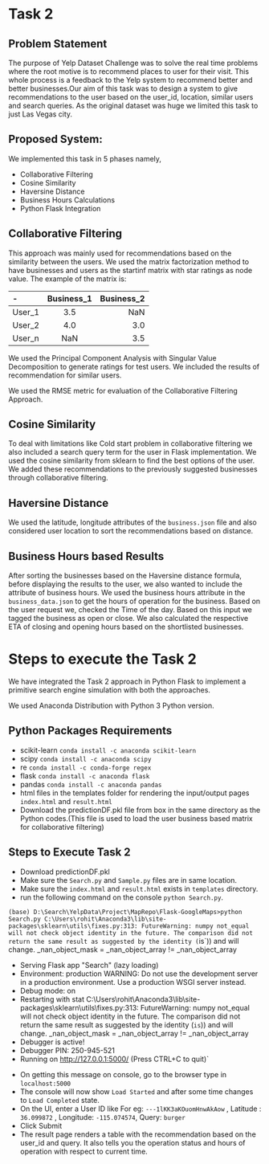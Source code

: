 # Task 2
## Problem Statement
The purpose of Yelp Dataset Challenge was to solve the real time problems where the root motive is to recommend places to user for their visit. This whole process is a feedback to the Yelp system to recommend better and better businesses.Our aim of this task was to design a system to give recommendations to the user based on the user_id, location, similar users and search queries. As the original dataset was huge we limited this task to just Las Vegas city.


## Proposed System:
We implemented this task in 5 phases namely,
- Collaborative Filtering
- Cosine Similarity
- Haversine Distance
- Business Hours Calculations
- Python Flask Integration

## Collaborative Filtering
This approach was mainly used for recommendations based on the similarity between the users.  We used the matrix factorization method to have businesses and users as the startinf matrix with star ratings as node value. The example of the matrix is:

| -  | Business_1  | Business_2 |
| :------------ |:---------------:| -----:|
| User_1      | 3.5 | NaN |
| User_2      | 4.0        |   3.0 |
| User_n | NaN        |    3.5 |

We used the Principal Component Analysis with Singular Value Decomposition to generate ratings for test users. We included the results of recommendation for similar users.

We used the RMSE metric for evaluation of the Collaborative Filtering Approach.

## Cosine Similarity
To deal with limitations like Cold start problem in collaborative filtering we also included a search query term for the user in Flask implementation. We used the cosine similarity from sklearn to find the best options of the user.
We added these recommendations to the previously suggested businesses through collaborative filtering.

## Haversine Distance
We used the latitude, longitude attributes of the `business.json` file and also considered user location to sort the recommendations based on distance.

## Business Hours based Results 
After sorting the businesses based on the Haversine distance formula, before displaying the results to the user, we also wanted to include the attribute of business hours. We used the business hours attribute in the `business_data.json` to get the hours of operation for the business. Based on the user request we, checked the Time of the day. Based on this input we tagged the business as open or close. We also calculated the respective ETA of closing and opening hours based on the shortlisted businesses.

# Steps to execute the Task 2
We have integrated the Task 2 approach in Python Flask to implement a primitive search engine simulation with both the approaches.

We used Anaconda Distribution with Python 3 Python version.
## Python Packages Requirements
- scikit-learn `conda install -c anaconda scikit-learn`
- scipy `conda install -c anaconda scipy`
- re `conda install -c conda-forge regex`
- flask `conda install -c anaconda flask`
- pandas `conda install -c anaconda pandas`
- html files in the templates folder for rendering the input/output pages `index.html` and `result.html`
- Download the predictionDF.pkl file from box in the same directory as the Python codes.(This file is used to load the user business based matrix for collaborative filtering)

## Steps to Execute Task 2
- Download predictionDF.pkl
- Make sure the `Search.py` and `Sample.py` files are in same location.
- Make sure the `index.html` and `result.html` exists in `templates` directory. 
- run the following command on the console `python Search.py`.

`(base) D:\Search\YelpData\Project\MapRepo\Flask-GoogleMaps>python Search.py
C:\Users\rohit\Anaconda3\lib\site-packages\sklearn\utils\fixes.py:313: FutureWarning: numpy not_equal will not check object identity in the future. The comparison did not return the same result as suggested by the identity (`is`)) and will change.
  _nan_object_mask = _nan_object_array != _nan_object_array
 * Serving Flask app "Search" (lazy loading)
 * Environment: production
   WARNING: Do not use the development server in a production environment.
   Use a production WSGI server instead.
 * Debug mode: on
 * Restarting with stat
C:\Users\rohit\Anaconda3\lib\site-packages\sklearn\utils\fixes.py:313: FutureWarning: numpy not_equal will not check object identity in the future. The comparison did not return the same result as suggested by the identity (`is`)) and will change.
  _nan_object_mask = _nan_object_array != _nan_object_array
 * Debugger is active!
 * Debugger PIN: 250-945-521
 * Running on http://127.0.0.1:5000/ (Press CTRL+C to quit)`
 
- On getting this message on console, go to the browser type in `localhost:5000`
- The console will now show `Load Started` and after some time changes to `Load Completed` state.
- On the UI, enter a User ID like For eg: `---1lKK3aKOuomHnwAkAow` , Latitude : `36.099872` , Longitude: `-115.074574`, Query: `burger`
- Click Submit
- The result page renders a table with the recommendation based on the user_id and query. It also tells you the operation status and hours of operation with respect to current time.
